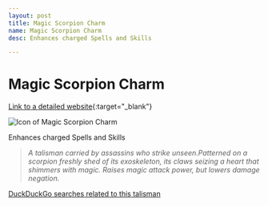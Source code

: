 ```yaml
---
layout: post
title: Magic Scorpion Charm
name: Magic Scorpion Charm
desc: Enhances charged Spells and Skills

---
```

# Magic Scorpion Charm
[Link to a detailed website](https://eldenring.wiki.fextralife.com/Magic+Scorpion+Charm){:target="_blank"}

![Icon of Magic Scorpion Charm](https://eldenring.wiki.fextralife.com/file/Elden-Ring/magic_scorpion_charm_talisman_elden_ring_wiki_guide_200px.png)

Enhances charged Spells and Skills

>*A talisman carried by assassins who strike unseen.Patterned on a scorpion freshly shed of its exoskeleton, its claws seizing a heart that shimmers with magic. Raises magic attack power, but lowers damage negation.*

[DuckDuckGo searches related to this talisman]({{site.baseurl}}/searches/MagicScorpionCharm)


